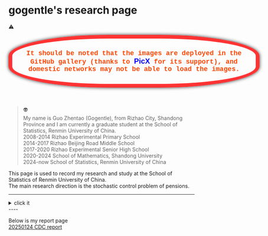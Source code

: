 # gogentle's research page

⚠️  
<div style="width: 600px; padding: 30px; border: 10px solid rgba(255, 0, 0, 0.8); border-radius: 40%; box-shadow: 0 0 10px rgba(0, 0, 0, 0.8); background-color: rgba(255, 255, 255, 0.1); display: flex; align-items: center; justify-content: center; margin-bottom: 50px;">
    <strong style="color: orangered; text-align: center; font-size: 18px; font-family: 'Courier New', Courier, monospace;">
        It should be noted that the images are deployed in the GitHub gallery (thanks to 
        <span style="color: blue; font-family: Arial, sans-serif; font-size: 20px;">PicX</span> for its support), 
        and domestic networks may not be able to load the images.
    </strong>
</div>


>👽       
>My name is Guo Zhentao (Gogentle), from Rizhao City, Shandong Province and I am currently a graduate student at the School of Statistics, Renmin University of China.  
>2008-2014 Rizhao Experimental Primary School    
>2014-2017 Rizhao Beijing Road Middle School     
>2017-2020 Rizhao Experimental Senior High School  
>2020-2024 School of Mathematics, Shandong University  
>2024-now  School of Statistics, Renmin University of China  

This page is used to record my research and study at the School of Statistics of Renmin University of China.  
The main research direction is the stochastic control problem of pensions.  

----
<details>
  <summary>click it</summary>
But there is nothing left here.
</details>
----

Below is my report page  
[20250124 CDC report](/CDC.html)







